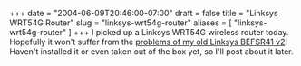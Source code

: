 +++
date = "2004-06-09T20:46:00-07:00"
draft = false
title = "Linksys WRT54G Router"
slug = "linksys-wrt54g-router"
aliases = [
	"linksys-wrt54g-router"
]
+++
I picked up a Linksys WRT54G wireless router today. Hopefully it won't suffer from the <A href="http://markpit.com/blog/blog/archive/2004/04/05/146.aspx">problems of my old Linksys BEFSR41 v2</A>! Haven't installed it or even taken out of the box yet, so I'll post about it later.